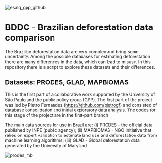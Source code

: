 ![esalq_gpp_github](https://user-images.githubusercontent.com/30662095/167441750-1ff7f894-8a6a-4f7e-854c-16720ba25768.png)

# BDDC - Brazilian deforestation data comparison

The Brazilian deforestation data are very complex and bring some uncertainty. Among the possible databases for estimating deforestation there are many differences in the data, which can lead to misuse.
In this repository there is a script to explore these datasets and their differences.

## Datasets: PRODES, GLAD, MAPBIOMAS

This is the first part of a collaborative work supported by the University of São Paulo and the public policy group (GPP). The first part of the project was led by Pietro Fernandes (https://github.com/pietrogf) and consisted of database consolidation and initial exploratory data analysis. The codes for this stage of the project are in the first-part branch 

The main data sources for use in Brazil are: (i) PRODES - the official data published by INPE (public agency); (ii) MAPBIOMAS - NGO initiative that relies on expert validation to estimate land use and deforestation data from machine learning algorithms; (iii) GLAD - Global deforestation data generated by the University of Maryland

![prodes_mb](https://user-images.githubusercontent.com/30662095/167442288-6c44c00f-498d-4446-8274-83991824dea6.jpg)





